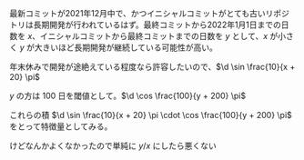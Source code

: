 最新コミットが2021年12月中で、かつイニシャルコミットがとても古いリポジトリは長期開発が行われているはず。最終コミットから2022年1月1日までの日数を $x$、イニシャルコミットから最終コミットまでの日数を $y$ として、$x$ が小さく $y$ が大きいほど長期開発が継続している可能性が高い。

年末休みで開発が途絶えている程度なら許容したいので、$\d \sin \frac{10}{x + 20} \pi$ 

$y$ の方は $100$ 日を閾値として。$\d \cos \frac{100}{y + 200} \pi$

これらの積 $\d \sin \frac{10}{x + 20} \pi \cdot \cos \frac{100}{y + 200} \pi$ をとって特徴量としてみる。

けどなんかよくなかったので単純に $y / x$ にしたら悪くない
